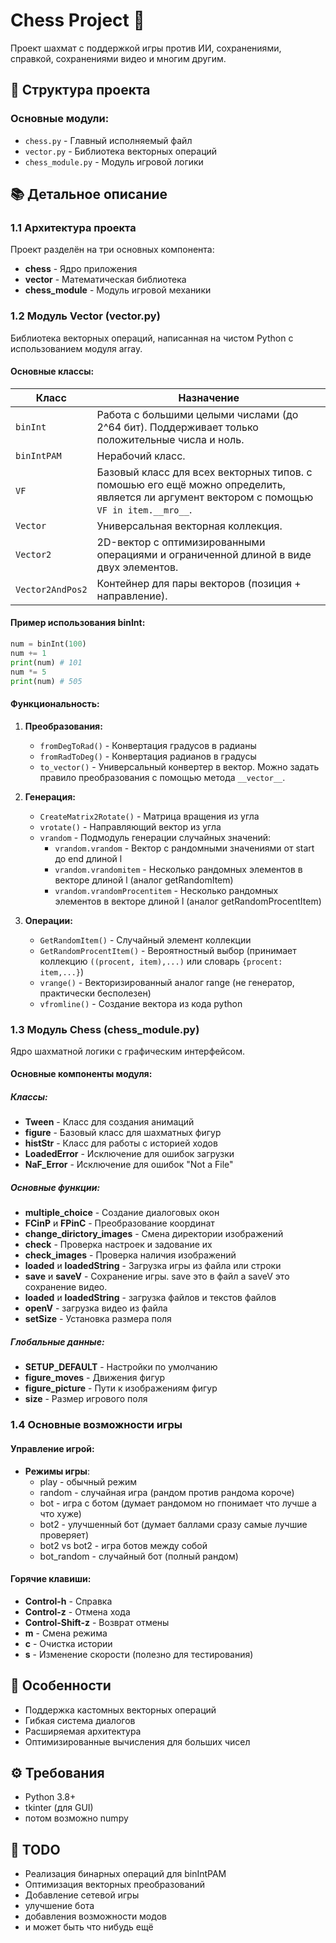 # Chess Project 🏁

Проект шахмат с поддержкой игры против ИИ, сохранениями, справкой, сохранениями видео и многим другим.

## 🧩 Структура проекта

### Основные модули:
- `chess.py` - Главный исполняемый файл
- `vector.py` - Библиотека векторных операций
- `chess_module.py` - Модуль игровой логики

## 📚 Детальное описание

### 1.1 Архитектура проекта
Проект разделён на три основных компонента:
- **chess** - Ядро приложения
- **vector** - Математическая библиотека
- **chess_module** - Модуль игровой механики

### 1.2 Модуль Vector (vector.py)
Библиотека векторных операций, написанная на чистом Python с использованием модуля array.

#### Основные классы:
| Класс | Назначение |
|---------------------|----------------------------------------------------------------------------|
| `binInt` | Работа с большими целыми числами (до 2^64 бит). Поддерживает только положительные числа и ноль. |
| `binIntPAM` | Нерабочий класс. |
| `VF` | Базовый класс для всех векторных типов. с помошью его ещё можно определить, является ли аргумент вектором с помощью `VF in item.__mro__`. |
| `Vector` | Универсальная векторная коллекция. |
| `Vector2` | 2D-вектор с оптимизированными операциями и ограниченной длиной в виде двух элементов. |
| `Vector2AndPos2` | Контейнер для пары векторов (позиция + направление). |

#### Пример использования binInt:
```python
num = binInt(100)
num += 1
print(num) # 101
num *= 5
print(num) # 505
```

#### Функциональность:
1. **Преобразования:**
   - `fromDegToRad()` - Конвертация градусов в радианы
   - `fromRadToDeg()` - Конвертация радианов в градусы
   - `to_vector()` - Универсальный конвертер в вектор. Можно задать правило преобразования с помощью метода `__vector__`.

2. **Генерация:**
   - `CreateMatrix2Rotate()` - Матрица вращения из угла
   - `vrotate()` - Направляющий вектор из угла
   - `vrandom` - Подмодуль генерации случайных значений:
     - `vrandom.vrandom` - Вектор с рандомными значениями от start до end длиной l
     - `vrandom.vrandomitem` - Несколько рандомных элементов в векторе длиной l (аналог getRandomItem)
     - `vrandom.vrandomProcentitem` - Несколько рандомных элементов в векторе длиной l (аналог getRandomProcentItem)

3. **Операции:**
   - `GetRandomItem()` - Случайный элемент коллекции
   - `GetRandomProcentItem()` - Вероятностный выбор (принимает коллекцию `((procent, item),...)` или словарь `{procent: item,...}`)
   - `vrange()` - Векторизированный аналог range (не генератор, практически бесполезен)
   - `vfromline()` - Создание вектора из кода python

### 1.3 Модуль Chess (chess_module.py)
Ядро шахматной логики с графическим интерфейсом.

#### Основные компоненты модуля:

##### Классы:
* **Tween** - Класс для создания анимаций
* **figure** - Базовый класс для шахматных фигур
* **histStr** - Класс для работы с историей ходов
* **LoadedError** - Исключение для ошибок загрузки
* **NaF_Error** - Исключение для ошибок "Not a File"

##### Основные функции:
* **multiple_choice** - Создание диалоговых окон
* **FCinP** и **FPinC** - Преобразование координат
* **change_dirictory_images** - Смена директории изображений
* **check** - Проверка настроек и задование их
* **check_images** - Проверка наличия изображений
* **loaded** и **loadedString** - Загрузка игры из файла или строки
* **save** и **saveV** - Сохранение игры. save это в файл а saveV это сохранение видео.
* **loaded** и **loadedString** - загрузка файлов и текстов файлов
* **openV** - загрузка видео из файла
* **setSize** - Установка размера поля

##### Глобальные данные:
* **SETUP_DEFAULT** - Настройки по умолчанию
* **figure_moves** - Движения фигур
* **figure_picture** - Пути к изображениям фигур
* **size** - Размер игрового поля

### 1.4 Основные возможности игры

#### Управление игрой:
* **Режимы игры**:
  * play - обычный режим
  * random - случайная игра (рандом против рандома короче)
  * bot - игра с ботом (думает рандомом но гпонимает что лучше а что хуже)
  * bot2 - улучшенный бот (думает баллами сразу самые лучшие проверяет)
  * bot2 vs bot2 - игра ботов между собой
  * bot_random - случайный бот (полный рандом)

#### Горячие клавиши:
* **Control-h** - Справка
* **Control-z** - Отмена хода
* **Control-Shift-z** - Возврат отмены
* **m** - Смена режима
* **c** - Очистка истории
* **s** - Изменение скорости (полезно для тестирования)

## 🚀 Особенности
- Поддержка кастомных векторных операций
- Гибкая система диалогов
- Расширяемая архитектура
- Оптимизированные вычисления для больших чисел

## ⚙️ Требования
- Python 3.8+
- tkinter (для GUI)
- потом возможно numpy

## 📌 TODO
- Реализация бинарных операций для binIntPAM
- Оптимизация векторных преобразований
- Добавление сетевой игры
- улучшение бота
- добавления возможности модов
- и может быть что нибудь ещё

